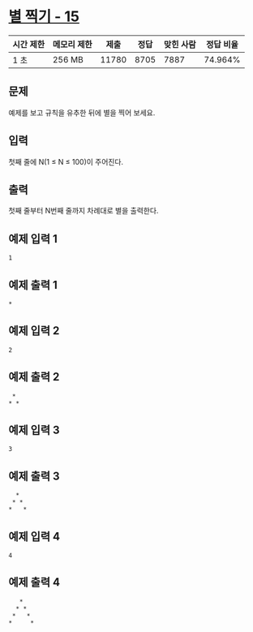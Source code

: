 # [별 찍기 - 15](https://www.acmicpc.net/problem/10990)

| 시간 제한 | 메모리 제한 | 제출 | 정답 | 맞힌 사람 | 정답 비율 |
| --- | --- | --- | --- | --- | --- |
| 1 초 | 256 MB | 11780 | 8705 | 7887 | 74.964% |

## 문제

예제를 보고 규칙을 유추한 뒤에 별을 찍어 보세요.

## 입력

첫째 줄에 N(1 ≤ N ≤ 100)이 주어진다.

## 출력

첫째 줄부터 N번째 줄까지 차례대로 별을 출력한다.

## 예제 입력 1

```
1

```

## 예제 출력 1

```
*

```

## 예제 입력 2

```
2

```

## 예제 출력 2

```
 *
* *
```

## 예제 입력 3

```
3

```

## 예제 출력 3

```
  *
 * *
*   *

```

## 예제 입력 4

```
4

```

## 예제 출력 4

```
   *
  * *
 *   *
*     *
```
